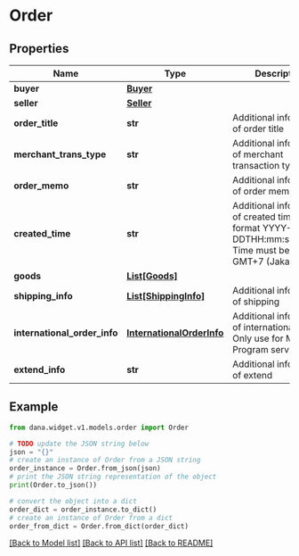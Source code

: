 # Order


## Properties

Name | Type | Description | Notes
------------ | ------------- | ------------- | -------------
**buyer** | [**Buyer**](Buyer.md) |  | [optional] 
**seller** | [**Seller**](Seller.md) |  | [optional] 
**order_title** | **str** | Additional information of order title | 
**merchant_trans_type** | **str** | Additional information of merchant transaction type | [optional] 
**order_memo** | **str** | Additional information of order memo | [optional] 
**created_time** | **str** | Additional information of created time, in format YYYY-MM-DDTHH:mm:ss+07:00. Time must be in GMT+7 (Jakarta time) | [optional] 
**goods** | [**List[Goods]**](Goods.md) |  | [optional] 
**shipping_info** | [**List[ShippingInfo]**](ShippingInfo.md) | Additional information of shipping | [optional] 
**international_order_info** | [**InternationalOrderInfo**](InternationalOrderInfo.md) | Additional information of international order. Only use for Mini Program service | [optional] 
**extend_info** | **str** | Additional information of extend | [optional] 

## Example

```python
from dana.widget.v1.models.order import Order

# TODO update the JSON string below
json = "{}"
# create an instance of Order from a JSON string
order_instance = Order.from_json(json)
# print the JSON string representation of the object
print(Order.to_json())

# convert the object into a dict
order_dict = order_instance.to_dict()
# create an instance of Order from a dict
order_from_dict = Order.from_dict(order_dict)
```
[[Back to Model list]](../README.md#documentation-for-models) [[Back to API list]](../README.md#documentation-for-api-endpoints) [[Back to README]](../README.md)


